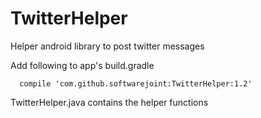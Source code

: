 # TwitterHelper
Helper android library to post twitter messages

Add following to app's build.gradle

```
  compile 'com.github.softwarejoint:TwitterHelper:1.2'
```

TwitterHelper.java contains the helper functions
